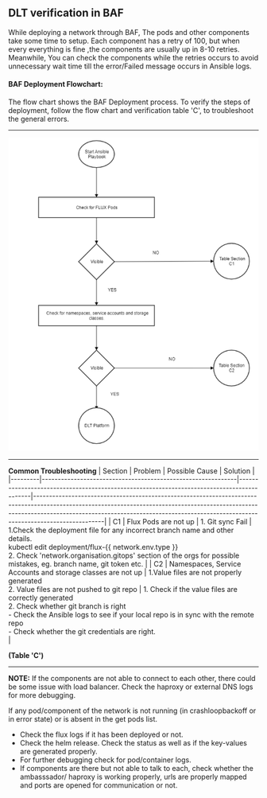 ## DLT verification in BAF
While deploying a network through BAF, The pods and other components take some time to setup.
Each component has a retry of 100, but when every everything is fine ,the components are usually up in 8-10 retries. Meanwhile,  You can check the components while the retries occurs to avoid unnecessary wait time till the error/Failed message occurs in Ansible logs.

#### BAF Deployment Flowchart:

The flow chart shows the BAF Deployment process. To verify the steps of deployment, follow the flow chart and verification table 'C', to troubleshoot the general errors.

----
![BAF Deployment Flowchart](common-verification.png)

---
**Common Troubleshooting**
| Section | Problem                                                     | Possible Cause                                                                            | Solution                                                                                                                                                                                                                                                       |
|---------|-------------------------------------------------------------|-------------------------------------------------------------------------------------------|----------------------------------------------------------------------------------------------------------------------------------------------------------------------------------------------------------------------------------------------------------------|
| C1      | Flux Pods are not up                                        | 1. Git sync Fail                                                                          | 1.Check the deployment file for any incorrect branch name and other details.<br/>  kubectl edit deployment/flux-{{ network.env.type }}<br/>  2. Check 'network.organisation.gitops' section of the orgs for possible mistakes, eg. branch name, git token etc. |
| C2      | Namespaces, Service Accounts and storage classes are not up | 1.Value files are not properly generated<br/>   2. Value files are not pushed to git repo | 1. Check if the value files are correctly generated <br/> 2. Check whether git branch is right <br/>    - Check the Ansible logs to see if your local repo is in sync with the remote repo <br/>    - Check whether the git credentials are right. <br/>       |

**(Table 'C')**

----
**NOTE:**
If the components are not able to connect to each other, there could be some issue with load balancer. Check the haproxy or external DNS logs for more debugging.

If any pod/component of the network is not running (in crashloopbackoff or in error state) or is absent in the get pods list.

- Check the flux logs if it has been deployed or not.
- Check the helm release. Check the status as well as if the key-values are generated properly.
- For further debugging check for pod/container logs.
- If components are there but not able to talk to each, check whether the ambasssador/ haproxy is working properly, urls are properly mapped and ports are opened for communication or not.
